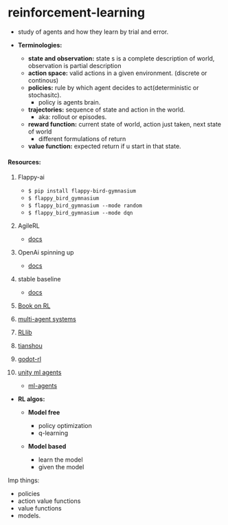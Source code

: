 # reinforcement-learning

- study of agents and how they learn by trial and error.
- **Terminologies:**

  - **state and observation:** state s is a complete description of world, observation is partial description
  - **action space:** valid actions in a given environment. (discrete or continous)
  - **policies:** rule by which agent decides to act(deterministic or stochasitc).
    - policy is agents brain.
  - **trajectories:** sequence of state and action in the world.
    - aka: rollout or episodes.
  - **reward function:** current state of world, action just taken, next state of world
    - different formulations of return
  - **value function:** expected return if u start in that state.

#### Resources:

1. Flappy-ai

   - `$ pip install flappy-bird-gymnasium`
   - `$ flappy_bird_gymnasium`
   - `$ flappy_bird_gymnasium --mode random`
   - `$ flappy_bird_gymnasium --mode dqn`

2. AgileRL
   - [docs](https://docs.agilerl.com/en/latest/get_started/index.html)
3. OpenAi spinning up
   - [docs](https://spinningup.openai.com/en/latest/index.html)
4. stable baseline
   - [docs](https://stable-baselines.readthedocs.io/en/master/)
5. [Book on RL](https://web.stanford.edu/class/psych209/Readings/SuttonBartoIPRLBook2ndEd.pdf)
6. [multi-agent systems](https://huggingface.co/learn/deep-rl-course/en/unit7/introduction-to-marl)
7. [RLlib](https://docs.ray.io/en/latest/rllib/index.html)
8. [tianshou](https://tianshou.org/en/stable/)
9. [godot-rl](https://huggingface.co/learn/deep-rl-course/unitbonus3/godotrl)
10. [unity ml agents](https://huggingface.co/learn/deep-rl-course/en/unit5/introduction)
    - [ml-agents](https://github.com/Unity-Technologies/ml-agents)

- **RL algos:**

  - **Model free**

    - policy optimization
    - q-learning

  - **Model based**
    - learn the model
    - given the model

Imp things:

- policies
- action value functions
- value functions
- models.
